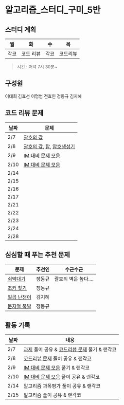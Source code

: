 # 알고리즘_스터디_구미_5반

## 스터디 계획  
| 월 |화  | 수 |목  |
|--|--|--|--|
| 각코 | 코드 리뷰 | 각코 | 코드리뷰 |  

> 시간 : 저녁 7시 30분~  

## 구성원  
이대희 김효선 이명범 전효인 정동규 김지혜


## 코드 리뷰 문제 
  
| 날짜 |문제  |
|--|--|
|2/7  | [괄호의 값](https://www.acmicpc.net/problem/2504) |
| 2/8 | [괄호의 값](https://www.acmicpc.net/problem/2504), [탑](https://www.acmicpc.net/problem/2493), [암호생성기](https://swexpertacademy.com/main/code/problem/problemDetail.do?contestProbId=AV14uWl6AF0CFAYD) |
| 2/9 | [IM 대비 문제 모음](https://www.acmicpc.net/group/workbook/view/13659/41950) |
| 2/10 | [IM 대비 문제 모음](https://www.acmicpc.net/group/workbook/view/13659/41950) |
| 2/14 |  |
| 2/15 |  |
| 2/16 |  |
| 2/17 |  |
| 2/21 |  |
| 2/22 |  |
| 2/23 |  |
| 2/24 |  |
| 2/28 |  |
  
## 심심할 때 푸는 추천 문제
|문제  | 추천인 | 수근수근|
|--|--|--|
| [쇠막대기](https://www.acmicpc.net/problem/10799) | 정동규 | 괄호의 벽은 높다.... |
| [조커 찾기](https://www.acmicpc.net/problem/24393) | 정동규 |    |
| [일곱 난쟁이](https://www.acmicpc.net/problem/2309) | 김지혜 |    |
| [문자열 폭발](https://www.acmicpc.net/problem/9935) | 정동규 |    |

## 활동 기록  

| 날짜 | 내용 |
|--|--|
| 2/7 | [과제](https://www.acmicpc.net/problem/2493) 풀이 공유 & [코드리뷰 문제](https://www.acmicpc.net/problem/2504) 풀기 & 랜각코|
| 2/8 | [코드리뷰 문제](https://www.acmicpc.net/problem/2504) 풀이 공유 & 랜각코|
| 2/9 | [IM 대비 문제 모음](https://www.acmicpc.net/group/workbook/view/13659/41950) 풀기 & 랜각코|
| 2/10 | [IM 대비 문제 모음](https://www.acmicpc.net/group/workbook/view/13659/41950) 풀이 공유 & 랜각코|
| 2/14 | 알고리즘 과목평가 풀이 공유 & 랜각코|
| 2/15 | 알고리즘 풀이 공유 & 랜각코|

